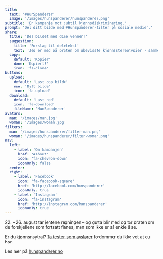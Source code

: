 ```yaml
---
title:
  text: '#HunSpanderer'
  image: '/images/hunspanderer/hunspanderer.png'
subtitle: 'En kampanje mot subtil kjønnsdiskriminering.'
prompt: 'Del ditt bilde med #HunSpanderer-filter på sosiale medier.'
share:
  title: 'Del bildet med dine venner!'
  suggestion: 
    title: 'Forslag til deletekst' 
    text: 'Jeg er med på praten om ubevisste kjønnsstereotypier - sammen endrer vi holdninger. Last opp og del ditt bilde du også på http://hunspandererfilter.no. #HunSpanderer'
  copy: 
    default: 'Kopier'
    done: 'Kopiert!'
    icon: 'fa-clone'
buttons:
  upload:
    default: 'Last opp bilde'
    new: 'Bytt bilde'
    icon: 'fa-upload'
  download:
    default: 'Last ned'
    icon: 'fa-download'
    fileName: 'HunSpanderer'
avatars: 
  man: '/images/man.jpg'
  woman: '/images/woman.jpg'
filters:
  man: '/images/hunspanderer/filter-man.png'
  woman: '/images/hunspanderer/filter-woman.png'
nav:
  left:
    - label: 'Om kampanjen'
      href: '#about'
      icon: 'fa-chevron-down'
      iconOnly: false
  center:
  right:
    - label: 'Facebook'
      icon: 'fa-facebook-square'
      href: 'http://facebook.com/hunspanderer'
      iconOnly: true
    - label: 'Instagram'
      icon: 'fa-instagram'
      href: 'http://instagram.com/hunspanderer'
      iconOnly: true
---
```


22\. – 26. august tar jentene regningen – og gutta blir med og tar praten om de forskjellene som fortsatt finnes, men som ikke er så enkle å se. 

Er du kjønnsnøytral? [Ta testen som avslører](#) fordommer du ikke vet at du har. 

Les mer på [hunspanderer.no](www.hunspanderer.no)